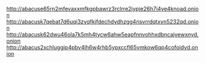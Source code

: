 http://abacuse65rn2mfevaxxmfkgpbawrz3rclrre2jypje26h7i4ye4knoad.onion
http://abacusk7qebat7d6uqi3zyqfkjfdechdydhzgg4nsvrrdqtxvn5232qd.onion
http://abacusk62dwu46ola7k5mh4tycw6ahw5eapfnnvohhxdbncajvewxnyd.onion
http://abacus2xchluggip4pbv4lh6w4rhb5ypxccfl65vmkow6qp4cofoidyd.onion